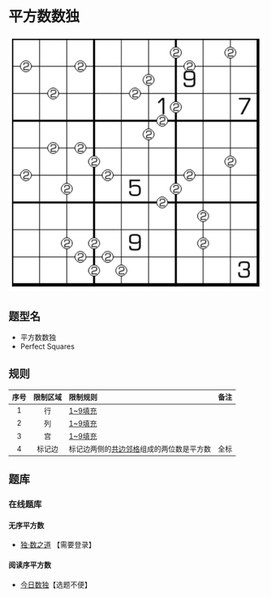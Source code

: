 # 平方数数独

![题](../../../../../images/sudoku/平方数数独.png)

## 题型名

- 平方数数独
- Perfect Squares

## 规则

| 序号  | 限制区域 | 限制规则                   | 备注  |
|:---:|:----:|:-----------------------|:---:|
|  1  |  行   | [1~9填充]                |     |
|  2  |  列   | [1~9填充]                |     |
|  3  |  宫   | [1~9填充]                |     |
|  4  | 标记边  | 标记边两侧的[共边邻格]组成的两位数是平方数 | 全标  |

## 题库

### 在线题库

#### 无序平方数

- [独·数之道](http://www.sudokufans.org.cn/lx/game.index.php?type=pf) 【需要登录】

#### 阅读序平方数

- [今日数独]【选题不便】

[1~9填充]: ../../../../../rules.md#1to9填充

[共边邻格]: ../../../../../rules.md#共边邻格

[今日数独]: https://cn.sudoku.today/g-perfect-squares/
